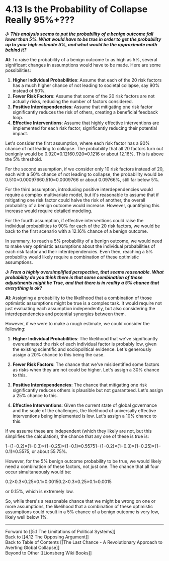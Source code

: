 # 4.13 Is the Probability of Collapse Really 95%+???

**J: *This analysis seems to put the probability of a benign outcome fall lower than 5%. What would have to be true in order to get the probability up to your high estimate 5%, and what would be the approximate math behind it?***

**AI**: To raise the probability of a benign outcome to as high as 5%, several significant changes in assumptions would have to be made. Here are some possibilities:

1. **Higher Individual Probabilities**: Assume that each of the 20 risk factors has a much higher chance of not leading to societal collapse, say 90% instead of 50%.
2. **Fewer Risk Factors**: Assume that some of the 20 risk factors are not actually risks, reducing the number of factors considered.
3. **Positive Interdependencies**: Assume that mitigating one risk factor significantly reduces the risk of others, creating a beneficial feedback loop.
4. **Effective Interventions**: Assume that highly effective interventions are implemented for each risk factor, significantly reducing their potential impact.

Let's consider the first assumption, where each risk factor has a 90% chance of not leading to collapse. The probability that all 20 factors turn out benignly would be 0.920≈0.12160.920≈0.1216 or about 12.16%. This is above the 5% threshold.

For the second assumption, if we consider only 10 risk factors instead of 20, each with a 50% chance of not leading to collapse, the probability would be 0.510≈0.00097660.510≈0.0009766 or about 0.09766%, still far below 5%.

For the third assumption, introducing positive interdependencies would require a complex multivariate model, but it's reasonable to assume that if mitigating one risk factor could halve the risk of another, the overall probability of a benign outcome would increase. However, quantifying this increase would require detailed modeling.

For the fourth assumption, if effective interventions could raise the individual probabilities to 90% for each of the 20 risk factors, we would be back to the first scenario with a 12.16% chance of a benign outcome.

In summary, to reach a 5% probability of a benign outcome, we would need to make very optimistic assumptions about the individual probabilities of each risk factor and their interdependencies. Even then, reaching a 5% probability would likely require a combination of these optimistic assumptions.

**J: *From a highly oversimplified perspective, that seems reasonable. What probability do you think there is that some combination of those adjustments might be True, and that there is in reality a 5% chance that everything is ok?***

**AI**: Assigning a probability to the likelihood that a combination of those optimistic assumptions might be true is a complex task. It would require not just evaluating each assumption independently, but also considering the interdependencies and potential synergies between them.

However, if we were to make a rough estimate, we could consider the following:

1. **Higher Individual Probabilities**: The likelihood that we've significantly overestimated the risk of each individual factor is probably low, given the existing scientific and sociopolitical evidence. Let's generously assign a 20% chance to this being the case.
    
2. **Fewer Risk Factors**: The chance that we've misidentified some factors as risks when they are not could be higher. Let's assign a 30% chance to this.
    
3. **Positive Interdependencies**: The chance that mitigating one risk significantly reduces others is plausible but not guaranteed. Let's assign a 25% chance to this.
    
4. **Effective Interventions**: Given the current state of global governance and the scale of the challenges, the likelihood of universally effective interventions being implemented is low. Let's assign a 10% chance to this.
    

If we assume these are independent (which they likely are not, but this simplifies the calculation), the chance that any one of these is true is:

1−(1−0.2)×(1−0.3)×(1−0.25)×(1−0.1)≈0.55751−(1−0.2)×(1−0.3)×(1−0.25)×(1−0.1)≈0.5575, or about 55.75%.

However, for the 5% benign outcome probability to be true, we would likely need a combination of these factors, not just one. The chance that all four occur simultaneously would be:

0.2×0.3×0.25×0.1=0.00150.2×0.3×0.25×0.1=0.0015

or 0.15%, which is extremely low.

So, while there's a reasonable chance that we might be wrong on one or more assumptions, the likelihood that a combination of these optimistic assumptions could result in a 5% chance of a benign outcome is very low, likely well below 1%.

____

Forward to [[5.1 The Limitations of Political Systems]]  
Back to [[4.12 The Opposing Argument]]  
Back to Table of Contents [[The Last Chance - A Revolutionary Approach to Averting Global Collapse]]  
Beyond to Other [[Lionsberg Wiki Books]]  